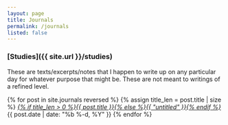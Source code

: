 ```yaml
---
layout: page
title: Journals
permalink: /journals
listed: false
---
```


### [Studies]({{ site.url }}/studies)

These are texts/excerpts/notes that I happen to write up on any particular day for whatever purpose that might be. These are not meant to writings of a refined level.

{% for post in site.journals reversed %}
	{% assign title_len = post.title | size %}
  <i class="post-list-title"><a href="{{ post.url | prepend: site.baseurl }}">{% if title_len > 0 %}{{ post.title }}{% else %}{{ "untitled" }}{% endif %}</a></i>
  <span class="post-meta">{{ post.date | date: "%b %-d, %Y" }}</span>
{% endfor %}
